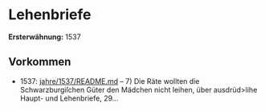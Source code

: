 # Lehenbriefe

**Ersterwähnung:** 1537

## Vorkommen
- 1537: [jahre/1537/README.md](../jahre/1537/README.md) – 7) Die Räte wollten die Schwarzburgiſchen Güter
den Mädchen nicht leihen, über ausdrüd>lihe Haupt- und
Lehenbriefe, 29...
